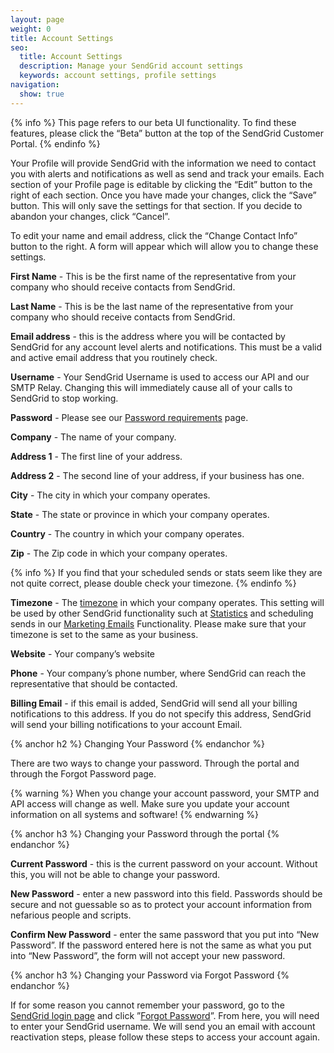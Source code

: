```yaml
---
layout: page
weight: 0
title: Account Settings
seo:
  title: Account Settings
  description: Manage your SendGrid account settings
  keywords: account settings, profile settings
navigation:
  show: true
---
```


{% info %}
This page refers to our beta UI functionality. To find these features, please click the “Beta” button at the top of the SendGrid Customer Portal.
{% endinfo %}

Your Profile will provide SendGrid with the information we need to contact you with alerts and notifications as well as send and track your emails.  Each section of your Profile page is editable by clicking the “Edit” button to the right of each section. Once you have made your changes, click the “Save” button. This will only save the settings for that section. If you decide to abandon your changes, click “Cancel”. 

To edit your name and email address, click the “Change Contact Info” button to the right. A form will appear which will allow you to change these settings.

**First Name** - This is be the first name of the representative from your company who should receive contacts from SendGrid.

**Last Name** - This is be the last name of the representative from your company who should receive contacts from SendGrid.

**Email address** - this is the address where you will be contacted by SendGrid for any account level alerts and notifications. This must be a valid and active email address that you routinely check.

**Username** - Your SendGrid Username is used to access our API and our SMTP Relay. Changing this will immediately cause all of your calls to SendGrid to stop working.

**Password** -  Please see our [Password requirements]({{root_url}}/User_Guide/Account/Account_Settings/password.html) page.

**Company** - The name of your company.

**Address 1** - The first line of your address.

**Address 2** - The second line of your address, if your business has one.

**City** - The city in which your company operates.

**State** - The state or province in which your company operates.

**Country** - The country in which your company operates.

**Zip** - The Zip code in which your company operates.

{% info %}
If you find that your scheduled sends or stats seem like they are not quite correct, please double check your timezone. 
{% endinfo %}

**Timezone** - The [timezone]({{root_url}}/Glossary/timezone.html) in which your company operates. This setting will be used by other SendGrid functionality such at [Statistics]({{root_url}}/User_Guide/Settings/index.html) and scheduling sends in our [Marketing Emails]({{root_url}}/User_Guide/Marketing_Emails/index.html) Functionality.  Please make sure that your timezone is set to the same as your business.

**Website** - Your company’s website

**Phone** - Your company’s phone number, where SendGrid can reach the representative that should be contacted.

**Billing Email** - if this email is added, SendGrid will send all your billing notifications to this address. If you do not specify this address, SendGrid will send your billing notifications to your account Email.

{% anchor h2 %}
Changing Your Password
{% endanchor %}

There are two ways to change your password. Through the portal and through the Forgot Password page.

{% warning %}
When you change your account password, your SMTP and API access will change as well. Make sure you update your account information on all systems and software!
{% endwarning %}

{% anchor h3 %}
Changing your Password through the portal
{% endanchor %}

**Current Password** - this is the current password on your account. Without this, you will not be able to change your password.

**New Password** - enter a new password into this field. Passwords should be secure and not guessable so as to protect your account information from nefarious people and scripts.

**Confirm New Password** - enter the same password that you put into “New Password”. If the password entered here is not the same as what you put into “New Password”, the form will not accept your new password.

{% anchor h3 %}
Changing your Password via Forgot Password
{% endanchor %}

If for some reason you cannot remember your password, go to the [SendGrid login page](https://sendgrid.com/login) and click ”[Forgot Password](https://sendgrid.com/user/forgotPassword)”. From here, you will need to enter your SendGrid username. We will send you an email with account reactivation steps, please follow these steps to access your account again.

